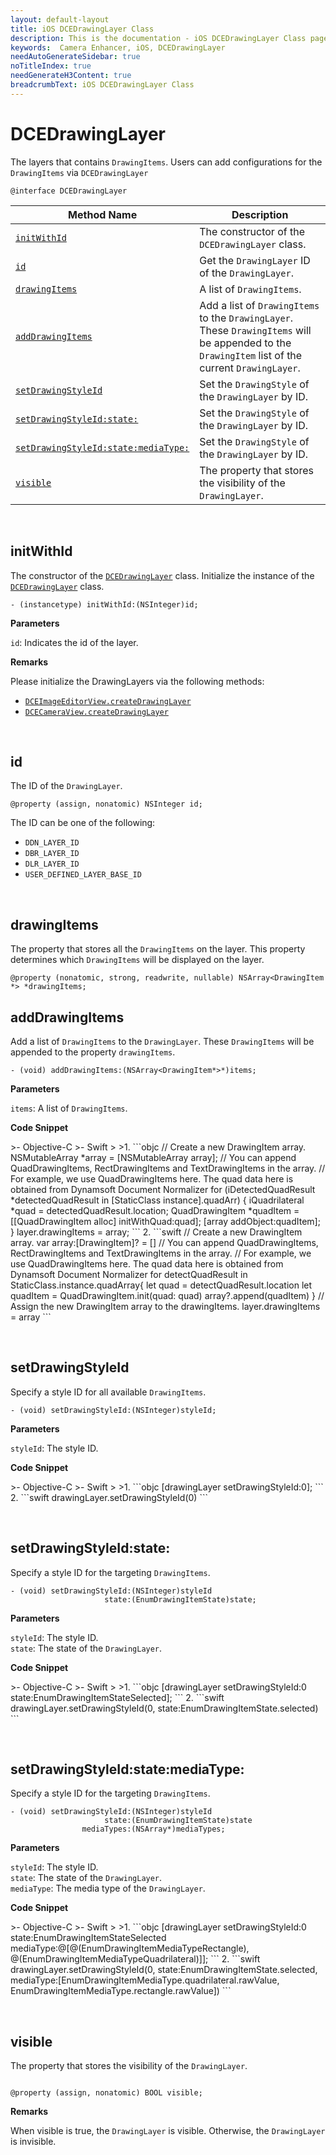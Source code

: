 ```yaml
---
layout: default-layout
title: iOS DCEDrawingLayer Class
description: This is the documentation - iOS DCEDrawingLayer Class page of Dynamsoft Camera Enhancer.
keywords:  Camera Enhancer, iOS, DCEDrawingLayer
needAutoGenerateSidebar: true
noTitleIndex: true
needGenerateH3Content: true
breadcrumbText: iOS DCEDrawingLayer Class
---
```


# DCEDrawingLayer

The layers that contains `DrawingItems`. Users can add configurations for the `DrawingItems` via `DCEDrawingLayer`

```objc
@interface DCEDrawingLayer
```

| Method Name | Description |
| ----------- | ----------- |
| [`initWithId`](#dcedrawinglayer) | The constructor of the `DCEDrawingLayer` class. |
| [`id`](#id) | Get the `DrawingLayer` ID of the `DrawingLayer`. |
| [`drawingItems`](#drawingitems) | A list of `DrawingItems`. |
| [`addDrawingItems`](#adddrawingitems) | Add a list of `DrawingItems` to the `DrawingLayer`. These `DrawingItems` will be appended to the `DrawingItem` list of the current `DrawingLayer`. |
| [`setDrawingStyleId`](#setdrawingstyleid) | Set the `DrawingStyle` of the `DrawingLayer` by ID. |
| [`setDrawingStyleId:state:`](#setdrawingstyleidstate) | Set the `DrawingStyle` of the `DrawingLayer` by ID. |
| [`setDrawingStyleId:state:mediaType:`](#setdrawingstyleidstatemediatype) | Set the `DrawingStyle` of the `DrawingLayer` by ID. |
| [`visible`](#visible) | The property that stores the visibility of the `DrawingLayer`. |

&nbsp;

## initWithId

The constructor of the [`DCEDrawingLayer`](dcedrawinglayer.md) class. Initialize the instance of the [`DCEDrawingLayer`](dcedrawinglayer.md) class.

```objc
- (instancetype) initWithId:(NSInteger)id;
```

**Parameters**

`id`: Indicates the id of the layer.

**Remarks**

Please initialize the DrawingLayers via the following methods:

- [`DCEImageEditorView.createDrawingLayer`](dceimageeditorview.md#createdrawinglayer)
- [`DCECameraView.createDrawingLayer`](dcecameraview.md#createdrawinglayer)

&nbsp;

## id

The ID of the `DrawingLayer`.

```objc
@property (assign, nonatomic) NSInteger id;
```

The ID can be one of the following:

- `DDN_LAYER_ID`
- `DBR_LAYER_ID`
- `DLR_LAYER_ID`
- `USER_DEFINED_LAYER_BASE_ID`

&nbsp;

## drawingItems

The property that stores all the `DrawingItems` on the layer. This property determines which `DrawingItems` will be displayed on the layer.

```objc
@property (nonatomic, strong, readwrite, nullable) NSArray<DrawingItem *> *drawingItems;
```

## addDrawingItems

Add a list of `DrawingItems` to the `DrawingLayer`. These `DrawingItems` will be appended to the property `drawingItems`.

```objc
- (void) addDrawingItems:(NSArray<DrawingItem*>*)items; 
```

**Parameters**

`items`: A list of `DrawingItems`.

**Code Snippet**

<div class="sample-code-prefix"></div>
>- Objective-C
>- Swift
>
>1. 
```objc
// Create a new DrawingItem array.
NSMutableArray<DrawingItem *> *array = [NSMutableArray array];
// You can append QuadDrawingItems, RectDrawingItems and TextDrawingItems in the array.
// For example, we use QuadDrawingItems here. The quad data here is obtained from Dynamsoft Document Normalizer
for (iDetectedQuadResult *detectedQuadResult in [StaticClass instance].quadArr) {
   iQuadrilateral *quad = detectedQuadResult.location;
   QuadDrawingItem *quadItem = [[QuadDrawingItem alloc] initWithQuad:quad];
   [array addObject:quadItem];
}
layer.drawingItems = array;
```
2. 
```swift
// Create a new DrawingItem array.
var array:[DrawingItem]? = []
// You can append QuadDrawingItems, RectDrawingItems and TextDrawingItems in the array.
// For example, we use QuadDrawingItems here. The quad data here is obtained from Dynamsoft Document Normalizer
for detectQuadResult in StaticClass.instance.quadArray{
   let quad = detectQuadResult.location
   let quadItem = QuadDrawingItem.init(quad: quad)
   array?.append(quadItem)
}
// Assign the new DrawingItem array to the drawingItems.
layer.drawingItems = array
```

&nbsp;

## setDrawingStyleId

Specify a style ID for all available `DrawingItems`.

```objc
- (void) setDrawingStyleId:(NSInteger)styleId;
```

**Parameters**

`styleId`: The style ID.  

**Code Snippet**

<div class="sample-code-prefix"></div>
>- Objective-C
>- Swift
>
>1. 
```objc
[drawingLayer setDrawingStyleId:0];
```
2. 
```swift
drawingLayer.setDrawingStyleId(0)
```

&nbsp;

## setDrawingStyleId:state:

Specify a style ID for the targeting `DrawingItems`.

```objc
- (void) setDrawingStyleId:(NSInteger)styleId
                     state:(EnumDrawingItemState)state;
```

**Parameters**

`styleId`: The style ID.  
`state`: The state of the `DrawingLayer`.

**Code Snippet**

<div class="sample-code-prefix"></div>
>- Objective-C
>- Swift
>
>1. 
```objc
[drawingLayer setDrawingStyleId:0 state:EnumDrawingItemStateSelected];
```
2. 
```swift
drawingLayer.setDrawingStyleId(0, state:EnumDrawingItemState.selected)
```

&nbsp;

## setDrawingStyleId:state:mediaType:

Specify a style ID for the targeting `DrawingItems`.

```objc
- (void) setDrawingStyleId:(NSInteger)styleId
                     state:(EnumDrawingItemState)state
                mediaTypes:(NSArray*)mediaTypes;
```

**Parameters**

`styleId`: The style ID.  
`state`: The state of the `DrawingLayer`.  
`mediaType`: The media type of the `DrawingLayer`.

**Code Snippet**

<div class="sample-code-prefix"></div>
>- Objective-C
>- Swift
>
>1. 
```objc
[drawingLayer setDrawingStyleId:0 state:EnumDrawingItemStateSelected mediaType:@[@(EnumDrawingItemMediaTypeRectangle), @(EnumDrawingItemMediaTypeQuadrilateral)]];
```
2. 
```swift
drawingLayer.setDrawingStyleId(0, state:EnumDrawingItemState.selected, mediaType:[EnumDrawingItemMediaType.quadrilateral.rawValue, EnumDrawingItemMediaType.rectangle.rawValue])
```

&nbsp;

## visible

The property that stores the visibility of the `DrawingLayer`.

```objc

@property (assign, nonatomic) BOOL visible;
```

**Remarks**

When visible is true, the `DrawingLayer` is visible. Otherwise, the `DrawingLayer` is invisible.
